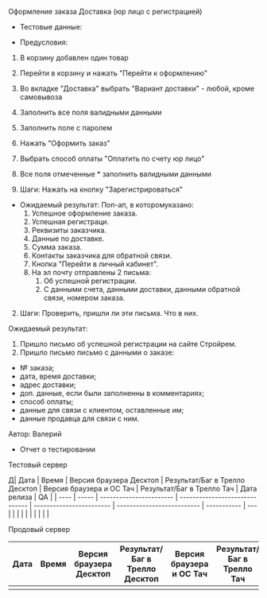   Оформление заказа Доставка (юр лицо с регистрацией) 

* Тестовые данные:

* Предусловия:
1. В корзину добавлен один товар
2. Перейти в корзину и нажать "Перейти к оформлению"
3. Во вкладке "Доставка" выбрать "Вариант доставки" - любой, кроме самовывоза
4. Заполнить все поля валидными данными
5. Заполнить поле с паролем
6. Нажать "Оформить заказ"
7. Выбрать способ оплаты "Оплатить по счету юр лицо"
8. Все поля отмеченные * заполнить валидными данными

1. Шаги: 
 Нажать на кнопку "Зарегистрироваться"

* Ожидаемый результат:
  Поп-ап, в которомуказано:
  1. Успешное оформление заказа.
  2. Успешная регистраци.
  3. Реквизиты заказчика.
  4. Данные по доставке.
  5. Сумма заказа.
  6. Контакты заказчика для обратной связи.
  7. Кнопка "Перейти в личный кабинет".
  8. На эл почту отправлены 2 письма:
     1. Об успешной регистрации.
     2. С данными счета, данными доставки, данными обратной связи, номером заказа.

2. Шаги:
Проверить, пришли ли эти письма. Что в них.

Ожидаемый результат:
1. Пришло письмо об успешной регистрации на сайте Стройрем.
2. Пришло письмо письмо с данными о заказе:
- № заказа;
- дата, время доставки;
- адрес доставки;
- доп. данные, если были заполненны в комментариях;
- способ оплаты;
- данные для связи с клиентом, оставленные им;
- данные продавца для связи с ним.
 
Автор: Валерий

- Отчет о тестировании

Тестовый сервер

Д| Дата | Время | Версия браузера Десктоп | Результат/Баг в Трелло Десктоп | Версия браузера и ОС Тач | Результат/Баг в Трелло Тач | Дата релиза | QA  |
| ---- | ----- | ----------------------- | ------------------------------ | ------------------------ | -------------------------- | ----------- | --- |
|      |       |                         |                                |                          |                            |             |     |

Продовый сервер

| Дата | Время | Версия браузера Десктоп | Результат/Баг в Трелло Десктоп | Версия браузера и ОС Тач | Результат/Баг в Трелло Тач | Дата релиза | QA  |
| ---- | ----- | ----------------------- | ------------------------------ | ------------------------ | -------------------------- | ----------- | --- |
|      |       |                         |                                |                          |                            |             |     |